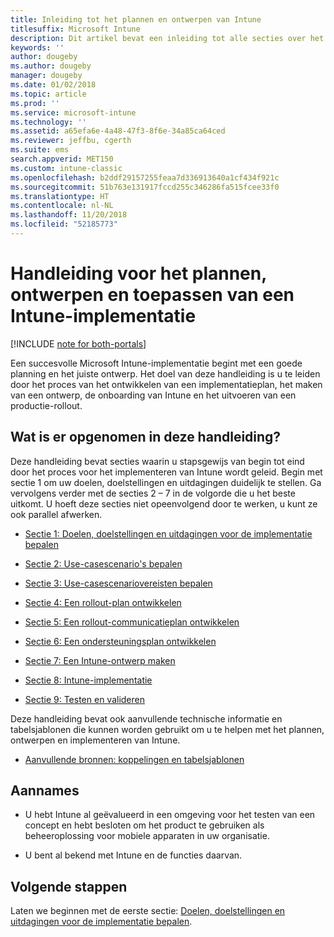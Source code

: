 ```yaml
---
title: Inleiding tot het plannen en ontwerpen van Intune
titlesuffix: Microsoft Intune
description: Dit artikel bevat een inleiding tot alle secties over het plannen, ontwerpen en implementeren van Microsoft Intune. Hulpprogramma's waarmee u de doelen, gebruiksscenario's en vereisten kunt bepalen en implementatie-, communicatie-, ondersteunings-, test- en validatieplannen kunt maken.
keywords: ''
author: dougeby
ms.author: dougeby
manager: dougeby
ms.date: 01/02/2018
ms.topic: article
ms.prod: ''
ms.service: microsoft-intune
ms.technology: ''
ms.assetid: a65efa6e-4a48-47f3-8f6e-34a85ca64ced
ms.reviewer: jeffbu, cgerth
ms.suite: ems
search.appverid: MET150
ms.custom: intune-classic
ms.openlocfilehash: b2ddf29157255feaa7d336913640a1cf434f921c
ms.sourcegitcommit: 51b763e131917fccd255c346286fa515fcee33f0
ms.translationtype: HT
ms.contentlocale: nl-NL
ms.lasthandoff: 11/20/2018
ms.locfileid: "52185773"
---
```

# <a name="intune-deployment-planning-design-and-implementation-guide"></a>Handleiding voor het plannen, ontwerpen en toepassen van een Intune-implementatie

[!INCLUDE [note for both-portals](./includes/note-for-both-portals.md)]

Een succesvolle Microsoft Intune-implementatie begint met een goede planning en het juiste ontwerp. Het doel van deze handleiding is u te leiden door het proces van het ontwikkelen van een implementatieplan, het maken van een ontwerp, de onboarding van Intune en het uitvoeren van een productie-rollout.

## <a name="whats-included-in-this-guide"></a>Wat is er opgenomen in deze handleiding?

Deze handleiding bevat secties waarin u stapsgewijs van begin tot eind door het proces voor het implementeren van Intune wordt geleid. Begin met sectie 1 om uw doelen, doelstellingen en uitdagingen duidelijk te stellen. Ga vervolgens verder met de secties 2 – 7 in de volgorde die u het beste uitkomt. U hoeft deze secties niet opeenvolgend door te werken, u kunt ze ook parallel afwerken.

-   [Sectie 1: Doelen, doelstellingen en uitdagingen voor de implementatie bepalen](planning-guide-deployment-goals.md)

-   [Sectie 2: Use-casescenario's bepalen](planning-guide-scenarios.md)

-   [Sectie 3: Use-casescenariovereisten bepalen](planning-guide-requirements.md)

-   [Sectie 4: Een rollout-plan ontwikkelen](planning-guide-rollout-plan.md)

-   [Sectie 5: Een rollout-communicatieplan ontwikkelen](planning-guide-communication-plan.md)

-   [Sectie 6: Een ondersteuningsplan ontwikkelen](planning-guide-support-plan.md)

-   [Sectie 7: Een Intune-ontwerp maken](planning-guide-design.md)

-   [Sectie 8: Intune-implementatie](planning-guide-onboarding.md)

-   [Sectie 9: Testen en valideren](planning-guide-test-validation.md)

Deze handleiding bevat ook aanvullende technische informatie en tabelsjablonen die kunnen worden gebruikt om u te helpen met het plannen, ontwerpen en implementeren van Intune.

-   [Aanvullende bronnen: koppelingen en tabelsjablonen](planning-guide-resources.md)

## <a name="assumptions"></a>Aannames

-   U hebt Intune al geëvalueerd in een omgeving voor het testen van een concept en hebt besloten om het product te gebruiken als beheeroplossing voor mobiele apparaten in uw organisatie.

-   U bent al bekend met Intune en de functies daarvan.

## <a name="next-steps"></a>Volgende stappen

Laten we beginnen met de eerste sectie: [Doelen, doelstellingen en uitdagingen voor de implementatie bepalen](planning-guide-deployment-goals.md).
